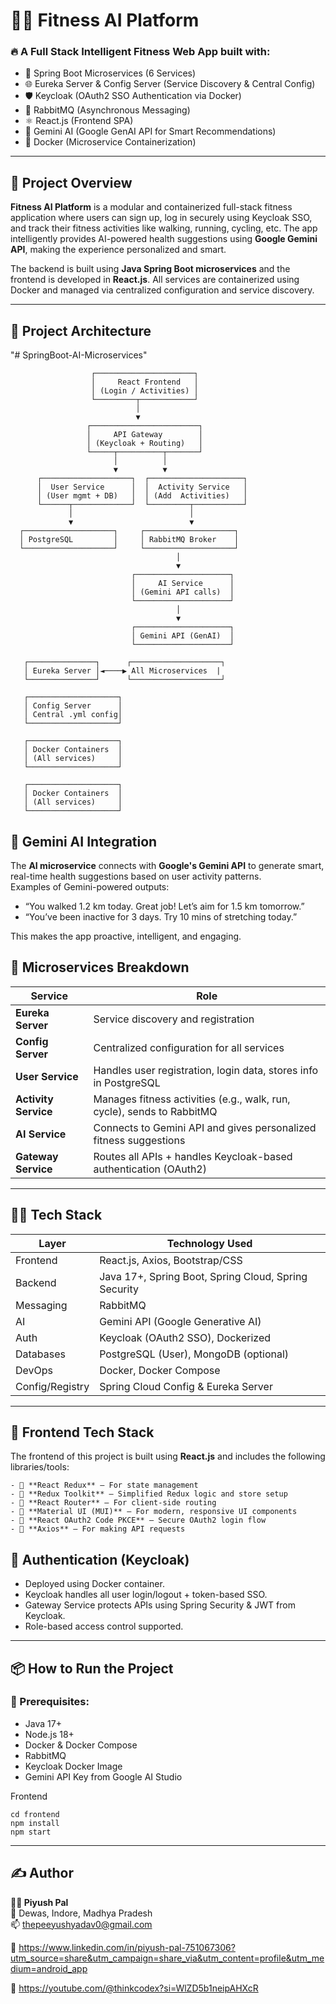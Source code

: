 # 🏋️‍♂️ Fitness AI Platform

### 🔥 A Full Stack Intelligent Fitness Web App built with:

- 🧰 Spring Boot Microservices (6 Services)
- 🌐 Eureka Server & Config Server (Service Discovery & Central Config)
- 🛡️ Keycloak (OAuth2 SSO Authentication via Docker)
- 📩 RabbitMQ (Asynchronous Messaging)
- ⚛️ React.js (Frontend SPA)
- 🤖 Gemini AI (Google GenAI API for Smart Recommendations)
- 🐳 Docker (Microservice Containerization)

---

## 🚀 Project Overview

**Fitness AI Platform** is a modular and containerized full-stack fitness application where users can sign up, log in securely using Keycloak SSO, and track their fitness activities like walking, running, cycling, etc. The app intelligently provides AI-powered health suggestions using **Google Gemini API**, making the experience personalized and smart.

The backend is built using **Java Spring Boot microservices** and the frontend is developed in **React.js**. All services are containerized using Docker and managed via centralized configuration and service discovery.

---

## 🧱 Project Architecture

"# SpringBoot-AI-Microservices" 

   
                      ┌──────────────────────┐
                      │     React Frontend   │
                      │ (Login / Activities) │
                      └─────────┬────────────┘
                                │
                                ▼
                     ┌────────────────────────┐
                     │     API Gateway        │
                     │ (Keycloak + Routing)   │
                     └─────┬──────────┬───────┘
                           │          │
                           ▼          ▼
          ┌────────────────────┐  ┌─────────────────────┐
          │  User Service      │  │  Activity Service   │
          │ (User mgmt + DB)   │  │ (Add  Activities)   │
          └──────┬─────────────┘  └─────────┬───────────┘
                 │                          │
                 ▼                          ▼
      ┌────────────────────┐     ┌────────────────────┐
      │ PostgreSQL         │     │ RabbitMQ Broker    │
      └────────────────────┘     └────────────────────┘
                                         │
                                         ▼
                               ┌─────────────────────┐
                               │     AI Service      │
                               │ (Gemini API calls)  │
                               └─────────────────────┘
                                         │
                                         ▼
                               ┌─────────────────────┐
                               │ Gemini API (GenAI)  │
                               └─────────────────────┘

       ┌───────────────┐      ┌────────────────────┐
       │ Eureka Server │◄────▶ All Microservices  |
       └───────────────┘      └────────────────────┘

       ┌────────────────────┐
       │ Config Server      │
       │ Central .yml config│
       └────────────────────┘

       ┌────────────────────┐
       │ Docker Containers  │
       │ (All services)     │
       └────────────────────┘

       ┌────────────────────┐
       │ Docker Containers  │
       │ (All services)     │
       └────────────────────┘


## 🧠 Gemini AI Integration
The **AI microservice** connects with **Google's Gemini API** to generate smart, real-time health suggestions based on user activity patterns.  
Examples of Gemini-powered outputs:
- “You walked 1.2 km today. Great job! Let’s aim for 1.5 km tomorrow.”
- “You’ve been inactive for 3 days. Try 10 mins of stretching today.”

This makes the app proactive, intelligent, and engaging.

## 🧩 Microservices Breakdown

| Service            | Role                                                                    |
|--------------------|-------------------------------------------------------------------------|
| **Eureka Server**   | Service discovery and registration                                     |
| **Config Server**   | Centralized configuration for all services                             |
| **User Service**    | Handles user registration, login data, stores info in PostgreSQL       |
| **Activity Service**| Manages fitness activities (e.g., walk, run, cycle), sends to RabbitMQ |
| **AI Service**      | Connects to Gemini API and gives personalized fitness suggestions      |
| **Gateway Service** | Routes all APIs + handles Keycloak-based authentication (OAuth2)       |

---

## 🧑‍💻 Tech Stack

| Layer      | Technology Used                                      |
|------------|------------------------------------------------------|
| Frontend   | React.js, Axios, Bootstrap/CSS                       |
| Backend    | Java 17+, Spring Boot, Spring Cloud, Spring Security |
| Messaging  | RabbitMQ                                             |
| AI         | Gemini API (Google Generative AI)                    |
| Auth       | Keycloak (OAuth2 SSO), Dockerized                    |
| Databases  | PostgreSQL (User), MongoDB (optional)                |
| DevOps     | Docker, Docker Compose                               |
| Config/Registry | Spring Cloud Config & Eureka Server             |

---
## 🚀 Frontend Tech Stack

The frontend of this project is built using **React.js** and includes the following libraries/tools:
```
- 🔁 **React Redux** – For state management  
- 🧰 **Redux Toolkit** – Simplified Redux logic and store setup  
- 🧭 **React Router** – For client-side routing  
- 🎨 **Material UI (MUI)** – For modern, responsive UI components  
- 🔐 **React OAuth2 Code PKCE** – Secure OAuth2 login flow  
- 📡 **Axios** – For making API requests
```

## 🔐 Authentication (Keycloak)

- Deployed using Docker container.
- Keycloak handles all user login/logout + token-based SSO.
- Gateway Service protects APIs using Spring Security & JWT from Keycloak.
- Role-based access control supported.

---

## 📦 How to Run the Project

### 📌 Prerequisites:

- Java 17+
- Node.js 18+
- Docker & Docker Compose
- RabbitMQ
- Keycloak Docker Image
- Gemini API Key from Google AI Studio

Frontend
```
cd frontend
npm install
npm start
```




---

## ✍️ Author

**👨‍💻 Piyush Pal**  
📍 Dewas, Indore, Madhya Pradesh  
📫 thepeeyushyadav0@gmail.com 

🔗 https://www.linkedin.com/in/piyush-pal-751067306?utm_source=share&utm_campaign=share_via&utm_content=profile&utm_medium=android_app

🎥 https://youtube.com/@thinkcodex?si=WlZD5b1neipAHXcR

